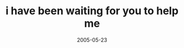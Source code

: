 ---
layout: base.njk
title : 'i have been waiting for you to help me' 
view_title : 'i have been waiting for you to help me' 
year : '2005' 
date : '2005-05-23' 
img_file : '/drawing/ihavebeenwaitingforyoutohel.png' 
html_file : 'ihavebeenwaitingforeverforyoutohel' 
next_html : 'itsmyfavoritejob.html' 
year_order : '77' 
permalink : "title/{{html_file}}.html"
---